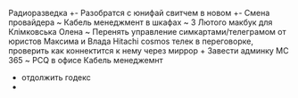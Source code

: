 Радиоразведка +-
Разобратся с юнифай свитчем в новом +-
Смена провайдера ~
Кабель менеджмент в шкафах ~
3 Лютого макбук для Клімковська Олена ~
Перенять управление симкартами/телеграмом от юристов Максима и Влада
Hitachi cosmos телек в переговорке, проверить как коннектится к нему через миррор +
Завести админку МС 365 ~
PCQ в офисе 
Кабель менеджемнт 
- отдолжить годекс
- 


